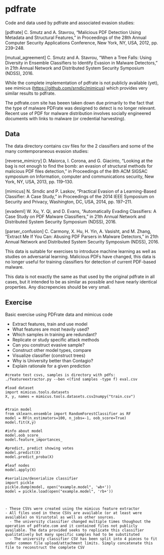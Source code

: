 # pdfrate

Code and data used by pdfrate and associated evasion studies:

[pdfrate] C. Smutz and A. Stavrou, “Malicious PDF Detection Using Metadata and Structural Features,” in Proceedings of the 28th Annual Computer Security Applications Conference, New York, NY, USA, 2012, pp. 239–248.

[mutual_agreement] C. Smutz and A. Stavrou, “When a Tree Falls: Using Diversity in Ensemble Classifiers to Identify Evasion in Malware Detectors,” in 21th Annual Network and Distributed System Security Symposium (NDSS), 2016.

While the complete implementation of pdfrate is not publicly available (yet), see mimicus (https://github.com/srndic/mimicus) which provides very similar results to pdfrate.

The pdfrate.com site has beeen taken down due primarily to the fact that the type of malware PDFrate was designed to detect is no longer relevant. Recent use of PDF for malware distribution involves socially engineered documents with links to malware (or credential harvesting).

## Data

The data directory contains csv files for the 2 classifiers and some of the many contemporaneous evasion studies:

[reverse_mimicry] D. Maiorca, I. Corona, and G. Giacinto, “Looking at the bag is not enough to find the bomb: an evasion of structural methods for malicious PDF files detection,” in Proceedings of the 8th ACM SIGSAC symposium on Information, computer and communications security, New York, NY, USA, 2013, pp. 119–130.

[mimicus] N. Srndic and P. Laskov, “Practical Evasion of a Learning-Based Classifier: A Case Study,” in Proceedings of the 2014 IEEE Symposium on Security and Privacy, Washington, DC, USA, 2014, pp. 197–211.

[evademl] W. Xu, Y. Qi, and D. Evans, “Automatically Evading Classifiers: A Case Study on PDF Malware Classifiers,” in 21th Annual Network and Distributed System Security Symposium (NDSS), 2016.

[parser_confusion] C. Carmony, X. Hu, H. Yin, A. Vasisht, and M. Zhang, “Extract Me If You Can:  Abusing PDF Parsers in Malware Detectors,” in 21th Annual Network and Distributed System Security Symposium (NDSS), 2016.

This data is suitable for exercises to introduce machine learning as well as studies on adversarial learning. Malicious PDFs have changed, this data is no longer useful for training classifiers for detection of current PDF-based malware.

This data is not exactly the same as that used by the original pdfrate in all cases, but it intended to be as similar as possible and have nearly identical properties. Any discrepencies should be very small. 

## Exercise

Basic exercise using PDFrate data and mimicus code

- Extract features, train and use model
- What features are most heavily used?
- Which samples in training are redundant?
- Replicate or study specific attack methods
- Can you construct evasive sample?
- Construct other model types, compare
- Visualize classifier (construct trees)
- Why is University better than Contagio?
- Explain rationale for a given prediction

```
#create test csvs, samples is directory with pdfs:
./featureextractor.py --ben <(find samples -type f) eval.csv

#load dataset
import mimicus.tools.datasets
X, y, names = mimicus.tools.datasets.csv2numpy("train.csv")


#train model
from sklearn.ensemble import RandomForestClassifier as RF
model = RF(n_estimators=100, n_jobs=-1, oob_score=True)
model.fit(X,y)

#info about model
model.oob_score_
model.feature_importances_

#predict, predict showing votes
model.predict(X)
model.predict_proba(X)

#leaf nodes
model.apply(X)

#serialize/deserialize classifier
import pickle
pickle.dump(model, open("example.model", 'wb+'))
model = pickle.load(open("example.model", 'rb+'))



- These CSVs were created using the mimicus feature extractor
- All files used in these CSVs are available (or at least were available) on Virustotal as well as other sources.
  - The university classifier changed multiple times thoughout the operation of pdfrate.com and it contained files not publicly available. The data provided seeks to replicate this classifier qualitatively but many specific samples had to be substituted
  - The university classifier CSV has been split into 4 pieces to fit under common file upload/attachment limits. Simply concatenate this file to reconstruct the complete CSV
```  


